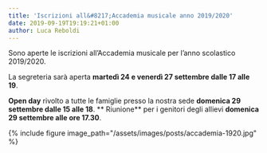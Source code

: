 ```yaml
---
title: 'Iscrizioni all&#8217;Accademia musicale anno 2019/2020'
date: 2019-09-19T19:19:21+01:00
author: Luca Reboldi
---
```

Sono aperte le iscrizioni all&#8217;Accademia musicale per l&#8217;anno scolastico 2019/2020.

La segreteria sarà aperta **martedì 24 e venerdì 27 settembre dalle 17 alle 19**.

**Open day**&nbsp;rivolto a tutte le famiglie presso la nostra sede **domenica 29 settembre dalle 15 alle 18**. **
Riunione** per i genitori degli allievi **domenica 29 settembre alle ore 17.30**.

{% include figure image_path="/assets/images/posts/accademia-1920.jpg" %}
